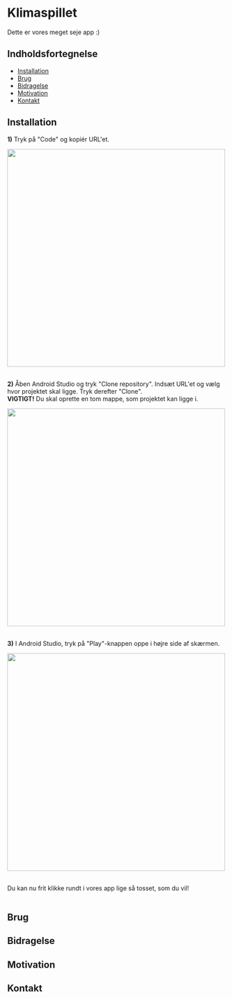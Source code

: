 # Klimaspillet
Dette er vores meget seje app :)

## Indholdsfortegnelse
- [Installation](#installation)
- [Brug](#brug)
- [Bidragelse](#bidragelse)
- [Motivation](#motivation)
- [Kontakt](#kontakt)

## Installation
**1)** Tryk på "Code" og kopiér URL'et.

<img src="https://github.com/user-attachments/assets/8edd8070-6de4-4d35-8365-04e33c53752a" width="500px">
<br><br>

**2)** Åben Android Studio og tryk "Clone repository". Indsæt URL'et og vælg hvor projektet skal ligge. Tryk derefter "Clone". <br>
**VIGTIGT!** Du skal oprette en tom mappe, som projektet kan ligge i.<br>

<img src="https://github.com/user-attachments/assets/4abdd252-5c0d-4730-a737-1acc493d0a92" width="500px">
<br><br>

**3)** I Android Studio, tryk på "Play"-knappen oppe i højre side af skærmen.

<img src="https://github.com/user-attachments/assets/f9641f29-2f6e-4be8-903e-b89d3cc7701e" width="500px">
<br><br>

Du kan nu frit klikke rundt i vores app lige så tosset, som du vil!
<br><br>



## Brug


## Bidragelse


## Motivation


## Kontakt
